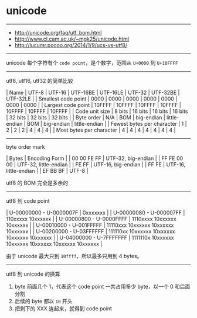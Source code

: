 # unicode

---

+ http://unicode.org/faq/utf_bom.html
+ http://www.cl.cam.ac.uk/~mgk25/unicode.html
+ http://lucumr.pocoo.org/2014/1/9/ucs-vs-utf8/

---

unicode 每个字符有个 `code point`，是个数字，范围从 `U+0000` 到 `U+10FFFF`

---

utf8, utf16, utf32 的简单比较

| Name                       | UTF-8  | UTF-16  | UTF-16BE   | UTF-16LE      | UTF-32  | UTF-32BE   | UTF-32LE      |
| Smallest code point        | 0000   | 0000    | 0000       | 0000          | 0000    | 0000       | 0000          |
| Largest code point         | 10FFFF | 10FFFF  | 10FFFF     | 10FFFF        | 10FFFF  | 10FFFF     | 10FFFF        |
| Code unit size             | 8 bits | 16 bits | 16 bits    | 16 bits       | 32 bits | 32 bits    | 32 bits       |
| Byte order                 | N/A    | BOM     | big-endian | little-endian | BOM     | big-endian | little-endian |
| Fewest bytes per character | 1      | 2       | 2          | 2             | 4       | 4          | 4             |
| Most bytes per character   | 4      | 4       | 4          | 4             | 4       | 4          | 4             |

---

byte order mark

| Bytes       | Encoding Form         |
| 00 00 FE FF | UTF-32, big-endian    |
| FF FE 00 00 | UTF-32, little-endian |
| FE FF       | UTF-16, big-endian    |
| FF FE       | UTF-16, little-endian |
| EF BB BF    | UTF-8                 |

utf8 的 BOM 完全是多余的

---

utf8 到 code point

| U-00000000 - U-0000007F | 0xxxxxxx                                              |
| U-00000080 - U-000007FF | 110xxxxx 10xxxxxx                                     |
| U-00000800 - U-0000FFFF | 1110xxxx 10xxxxxx 10xxxxxx                            |
| U-00010000 - U-001FFFFF | 11110xxx 10xxxxxx 10xxxxxx 10xxxxxx                   |
| U-00200000 - U-03FFFFFF | 111110xx 10xxxxxx 10xxxxxx 10xxxxxx 10xxxxxx          |
| U-04000000 - U-7FFFFFFF | 1111110x 10xxxxxx 10xxxxxx 10xxxxxx 10xxxxxx 10xxxxxx |

由于 unicode 最大只到 `10ffff`，所以最多只用到 4 bytes。

---

utf8 到 unicode 的换算

1. byte 前面几个 1，代表这个 code point 一共占用多少 byte，以一个 0 和后面分割
2. 后续的 byte 都以 `10` 开头
3. 把剩下的 XXX 连起来，就得到 code point
